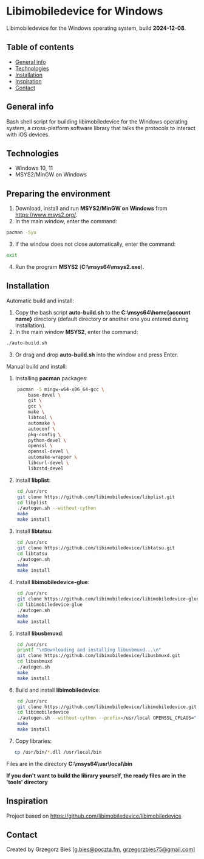 # Libimobiledevice for Windows
Libimobiledevice for the Windows operating system, build **2024-12-08**.

## Table of contents
* [General info](#general-info)
* [Technologies](#technologies)
* [Installation](#installation)
* [Inspiration](#inspiration)
* [Contact](#contact)

## General info
Bash shell script for building libimobiledevice for the Windows operating system, a cross-platform software library that talks the protocols to interact with iOS devices.

## Technologies
* Windows 10, 11
* MSYS2/MinGW on Windows

## Preparing the environment
1. Download, install and run **MSYS2/MinGW on Windows** from https://www.msys2.org/.
2. In the main window, enter the command:
```bash
pacman -Syu
```
3. If the window does not close automatically, enter the command:
```bash
exit
```
4. Run the program **MSYS2** (**C:\msys64\msys2.exe**).

## Installation
Automatic build and install:
1. Copy the bash script **auto-build.sh** to the **C:\msys64\home\{account name}** directory 
   (default directory or another one you entered during installation).
2. In the main window **MSYS2**, enter the command:
```bash
./auto-build.sh
```
3. Or drag and drop **auto-build.sh** into the window and press Enter.

Manual build and install:
1. Installing **pacman** packages:
```bash
    pacman -S mingw-w64-x86_64-gcc \
        base-devel \
        git \
        gcc \
        make \
        libtool \
        automake \
        autoconf \
        pkg-config \
        python-devel \
        openssl \
        openssl-devel \
        automake-wrapper \
        libcurl-devel \
        libzstd-devel 
```
2. Install **libplist**:
```bash
    cd /usr/src
    git clone https://github.com/libimobiledevice/libplist.git
    cd libplist
    ./autogen.sh --without-cython
    make
    make install
```
3. Install **libtatsu**:
```bash
    cd /usr/src
    git clone https://github.com/libimobiledevice/libtatsu.git
    cd libtatsu
    ./autogen.sh
    make
    make install
```
4. Install **libimobiledevice-glue**:
```bash
    cd /usr/src
    git clone https://github.com/libimobiledevice/libimobiledevice-glue.git
    cd libimobiledevice-glue
    ./autogen.sh
    make
    make install
```
5. Install **libusbmuxd**:
```bash
    cd /usr/src
    printf "\nDownloading and installing libusbmuxd...\n"
    git clone https://github.com/libimobiledevice/libusbmuxd.git
    cd libusbmuxd
    ./autogen.sh
    make
    make install
```
6. Build and install **libimobiledevice**:
```bash
    cd /usr/src
    git clone https://github.com/libimobiledevice/libimobiledevice.git
    cd libimobiledevice
    ./autogen.sh --without-cython --prefix=/usr/local OPENSSL_CFLAGS="-I/include/openssl" OPENSSL_LIBS="-L/bin -lssl -lcrypto"
    make
    make install
```
7. Copy libraries:
```bash
   cp /usr/bin/*.dll /usr/local/bin
```

Files are in the directory **C:\msys64\usr\local\bin**

**If you don't want to build the library yourself, the ready files are in the 'tools' directory**

## Inspiration
Project based on https://github.com/libimobiledevice/libimobiledevice

## Contact
Created by Grzegorz Bieś [g.bies@poczta.fm, grzegorzbies75@gmail.com]
